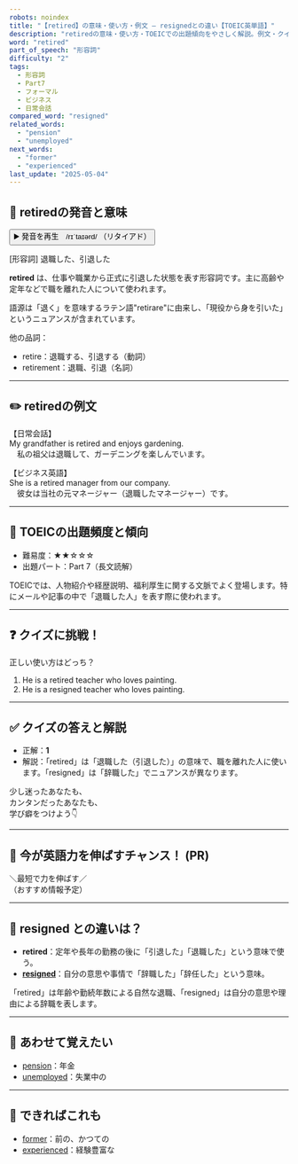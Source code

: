 ```yaml
---
robots: noindex
title: "【retired】の意味・使い方・例文 ― resignedとの違い【TOEIC英単語】"
description: "retiredの意味・使い方・TOEICでの出題傾向をやさしく解説。例文・クイズ付きでresignedとの違いもわかりやすく学べます。"
word: "retired"
part_of_speech: "形容詞"
difficulty: "2"
tags:
  - 形容詞
  - Part7
  - フォーマル
  - ビジネス
  - 日常会話
compared_word: "resigned"
related_words:
  - "pension"
  - "unemployed"
next_words:
  - "former"
  - "experienced"
last_update: "2025-05-04"
---
```


## 🔰 retiredの発音と意味

<button class="play-audio" onclick="playTTS('retired')">
  <span class="play-audio-main">
    ▶️ 発音を再生　/rɪˈtaɪərd/
  </span>
  <span class="play-audio-sub">
    （リタイアド）
  </span>
</button>

[形容詞] 退職した、引退した

**retired** は、仕事や職業から正式に引退した状態を表す形容詞です。主に高齢や定年などで職を離れた人について使われます。

語源は「退く」を意味するラテン語"retirare"に由来し、「現役から身を引いた」というニュアンスが含まれています。

他の品詞：  
- retire：退職する、引退する（動詞）
- retirement：退職、引退（名詞）

---

## ✏️ retiredの例文

【日常会話】  
My grandfather is retired and enjoys gardening.  
　私の祖父は退職して、ガーデニングを楽しんでいます。

【ビジネス英語】  
She is a retired manager from our company.  
　彼女は当社の元マネージャー（退職したマネージャー）です。

---

## 🎯 TOEICの出題頻度と傾向

- 難易度：★★☆☆☆
- 出題パート：Part 7（長文読解）

TOEICでは、人物紹介や経歴説明、福利厚生に関する文脈でよく登場します。特にメールや記事の中で「退職した人」を表す際に使われます。

---

## ❓ クイズに挑戦！

正しい使い方はどっち？

1. He is a retired teacher who loves painting.  
2. He is a resigned teacher who loves painting.

---

## ✅ クイズの答えと解説

- 正解：**1**
- 解説：「retired」は「退職した（引退した）」の意味で、職を離れた人に使います。「resigned」は「辞職した」でニュアンスが異なります。

少し迷ったあなたも、  
カンタンだったあなたも、  
学び癖をつけよう👇️

---

## 🚀 今が英語力を伸ばすチャンス！ (PR)

<div class="info-center">
＼最短で力を伸ばす／<br>  
（おすすめ情報予定）
</div>

---

## 🤔  resigned との違いは？

- **retired**：定年や長年の勤務の後に「引退した」「退職した」という意味で使う。
- **[resigned](/word/resigned)**：自分の意思や事情で「辞職した」「辞任した」という意味。

「retired」は年齢や勤続年数による自然な退職、「resigned」は自分の意思や理由による辞職を表します。

---

## 🧩 あわせて覚えたい

- [pension](/word/pension)：年金
- [unemployed](/word/unemployed)：失業中の

---

## 📖 できればこれも

- [former](/word/former)：前の、かつての
- [experienced](/word/experienced)：経験豊富な

<!-- cvid: aid28_bid01 -->

